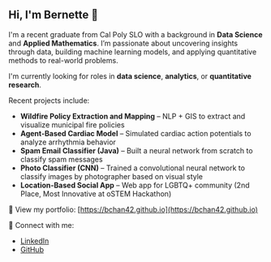 

<!--
**bchan42/bchan42** is a ✨ _special_ ✨ repository because its `README.md` (this file) appears on your GitHub profile.

Here are some ideas to get you started:

- 🔭 I’m currently working on ...
- 🌱 I’m currently learning ...
- 👯 I’m looking to collaborate on ...
- 🤔 I’m looking for help with ...
- 💬 Ask me about ...
- 📫 How to reach me: ...
- 😄 Pronouns: ...
- ⚡ Fun fact: ...
-->

## Hi, I'm Bernette 👋

I'm a recent graduate from Cal Poly SLO with a background in **Data Science** and **Applied Mathematics**. I’m passionate about uncovering insights through data, building machine learning models, and applying quantitative methods to real-world problems.

I'm currently looking for roles in **data science**, **analytics**, or **quantitative research**.

Recent projects include:
- **Wildfire Policy Extraction and Mapping** – NLP + GIS to extract and visualize municipal fire policies
- **Agent-Based Cardiac Model** – Simulated cardiac action potentials to analyze arrhythmia behavior
- **Spam Email Classifier (Java)** – Built a neural network from scratch to classify spam messages
- **Photo Classifier (CNN)** – Trained a convolutional neural network to classify images by photographer based on visual style
- **Location-Based Social App** – Web app for LGBTQ+ community (2nd Place, Most Innovative at oSTEM Hackathon)

📂 View my portfolio: [https://bchan42.github.io](https://bchan42.github.io)

🔗 Connect with me:
- [LinkedIn](https://www.linkedin.com/in/bernette-chan-668108281/)
- [GitHub](https://github.com/bchan42)


